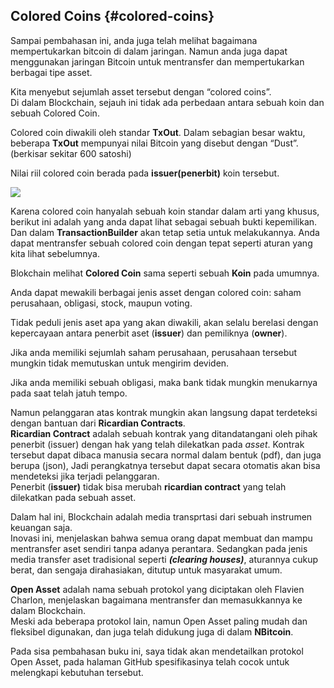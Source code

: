 ## Colored Coins {#colored-coins}

Sampai pembahasan ini, anda juga telah melihat bagaimana mempertukarkan bitcoin di dalam jaringan. Namun anda juga dapat menggunakan jaringan Bitcoin untuk mentransfer dan mempertukarkan berbagai tipe asset. 

Kita menyebut sejumlah asset tersebut dengan “colored coins”.  
Di dalam Blockchain, sejauh ini tidak ada perbedaan antara sebuah koin dan sebuah Colored Coin.

Colored coin diwakili oleh standar **TxOut**. Dalam sebagian besar waktu, beberapa **TxOut** mempunyai nilai Bitcoin yang disebut dengan “Dust”. \(berkisar sekitar 600 satoshi\)

Nilai riil colored coin berada pada **issuer\(penerbit\)** koin tersebut. 

![](../assets/ColoredCoin.png)

Karena colored coin hanyalah sebuah koin standar dalam arti yang khusus, berikut ini adalah yang anda dapat lihat sebagai sebuah bukti kepemilikan. Dan dalam **TransactionBuilder** akan tetap setia untuk melakukannya. Anda dapat mentransfer sebuah colored coin dengan tepat seperti aturan yang kita lihat sebelumnya. 

Blokchain melihat **Colored Coin** sama seperti sebuah **Koin** pada umumnya. 

Anda dapat mewakili berbagai jenis asset dengan colored coin: saham perusahaan, obligasi, stock, maupun voting.

Tidak peduli jenis aset apa yang akan diwakili, akan selalu berelasi dengan kepercayaan antara penerbit aset \(**issuer**\) dan pemiliknya \(**owner**\). 

Jika anda memiliki sejumlah saham perusahaan, perusahaan tersebut mungkin tidak memutuskan untuk mengirim deviden.

Jika anda memiliki sebuah obligasi, maka bank tidak mungkin menukarnya pada saat telah jatuh tempo. 

Namun pelanggaran atas kontrak mungkin akan langsung dapat terdeteksi dengan bantuan dari **Ricardian Contracts**.  
**Ricardian Contract** adalah sebuah kontrak yang ditandatangani oleh pihak penerbit \(issuer\) dengan hak yang telah dilekatkan pada _asset_. Kontrak tersebut dapat dibaca manusia secara normal dalam bentuk \(pdf\), dan juga berupa \(json\), Jadi perangkatnya tersebut dapat secara otomatis akan bisa mendeteksi jika terjadi pelanggaran.  
Penerbit \(**issuer\)** tidak bisa merubah **ricardian contract** yang telah dilekatkan pada sebuah asset.

Dalam hal ini, Blockchain adalah media transprtasi dari sebuah instrumen keuangan saja.   
Inovasi ini, menjelaskan bahwa semua orang dapat membuat dan mampu mentransfer aset sendiri tanpa adanya perantara. Sedangkan pada jenis media transfer aset tradisional seperti _**\(clearing houses\)**_, aturannya cukup berat, dan sengaja dirahasiakan, ditutup untuk masyarakat umum. 

**Open Asset** adalah nama sebuah protokol yang diciptakan oleh Flavien Charlon, menjelaskan bagaimana mentransfer dan memasukkannya ke dalam Blockchain.  
Meski ada beberapa protokol lain, namun Open Asset paling mudah dan fleksibel digunakan, dan juga telah didukung juga di dalam **NBitcoin**.

Pada sisa pembahasan buku ini, saya tidak akan mendetailkan protokol Open Asset, pada halaman GitHub spesifikasinya telah cocok untuk melengkapi kebutuhan tersebut. 

